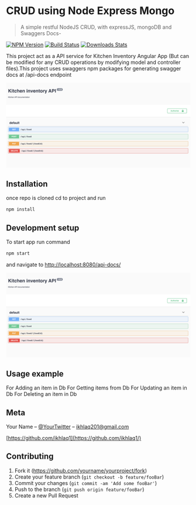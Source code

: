 # CRUD using Node Express Mongo
> A simple restful NodeJS CRUD, with expressJS, mongoDB and Swaggers Docs-


[![NPM Version][npm-image]][npm-url]
[![Build Status][travis-image]][travis-url]
[![Downloads Stats][npm-downloads]][npm-url]

This project act as a API service for Kitchen Inventory Angular App (But can be modified for any CRUD operations by modifying model and controller files).This project uses swaggers npm packages for generating swagger docs at /api-docs endpoint 

![](swagger.png)

## Installation

once repo is cloned cd to project and run
```sh
npm install
```

## Development setup

To start app run command

```sh
npm start
```
and navigate to <http://localhost:8080/api-docs/>

![](swagger.png)

## Usage example

For Adding an item in Db
For Getting items from Db
For Updating an item in Db
For Deleting an item in Db


## Meta

Your Name – [@YourTwitter](https://twitter.com/ikhlaq201) – ikhlaq201@gmail.com

[https://github.com/ikhlaq1](https://github.com/ikhlaq1/)

## Contributing

1. Fork it (<https://github.com/yourname/yourproject/fork>)
2. Create your feature branch (`git checkout -b feature/fooBar`)
3. Commit your changes (`git commit -am 'Add some fooBar'`)
4. Push to the branch (`git push origin feature/fooBar`)
5. Create a new Pull Request

<!-- Markdown link & img dfn's -->
[npm-image]: https://img.shields.io/npm/v/datadog-metrics.svg?style=flat-square
[npm-url]: https://npmjs.org/package/datadog-metrics
[npm-downloads]: https://img.shields.io/npm/dm/datadog-metrics.svg?style=flat-square
[travis-image]: https://img.shields.io/travis/dbader/node-datadog-metrics/master.svg?style=flat-square
[travis-url]: https://travis-ci.org/dbader/node-datadog-metrics
[wiki]: https://github.com/yourname/yourproject/wiki
